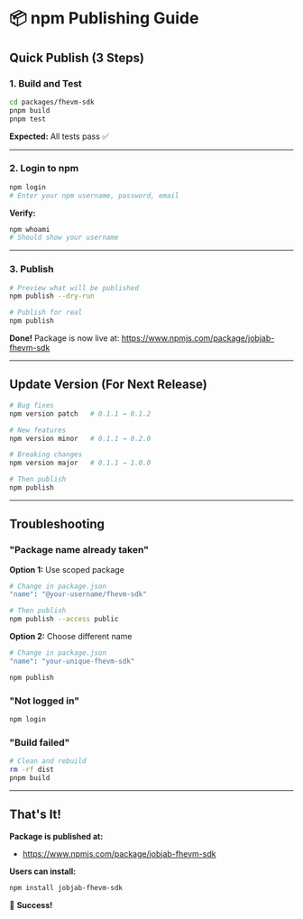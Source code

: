 # 📦 npm Publishing Guide

## Quick Publish (3 Steps)

### 1. Build and Test

```bash
cd packages/fhevm-sdk
pnpm build
pnpm test
```

**Expected:** All tests pass ✅

---

### 2. Login to npm

```bash
npm login
# Enter your npm username, password, email
```

**Verify:**
```bash
npm whoami
# Should show your username
```

---

### 3. Publish

```bash
# Preview what will be published
npm publish --dry-run

# Publish for real
npm publish
```

**Done!** Package is now live at: https://www.npmjs.com/package/jobjab-fhevm-sdk

---

## Update Version (For Next Release)

```bash
# Bug fixes
npm version patch   # 0.1.1 → 0.1.2

# New features
npm version minor   # 0.1.1 → 0.2.0

# Breaking changes
npm version major   # 0.1.1 → 1.0.0

# Then publish
npm publish
```

---

## Troubleshooting

### "Package name already taken"

**Option 1:** Use scoped package
```bash
# Change in package.json
"name": "@your-username/fhevm-sdk"

# Then publish
npm publish --access public
```

**Option 2:** Choose different name
```bash
# Change in package.json
"name": "your-unique-fhevm-sdk"

npm publish
```

### "Not logged in"

```bash
npm login
```

### "Build failed"

```bash
# Clean and rebuild
rm -rf dist
pnpm build
```

---

## That's It!

**Package is published at:**
- https://www.npmjs.com/package/jobjab-fhevm-sdk

**Users can install:**
```bash
npm install jobjab-fhevm-sdk
```

🎉 **Success!**
